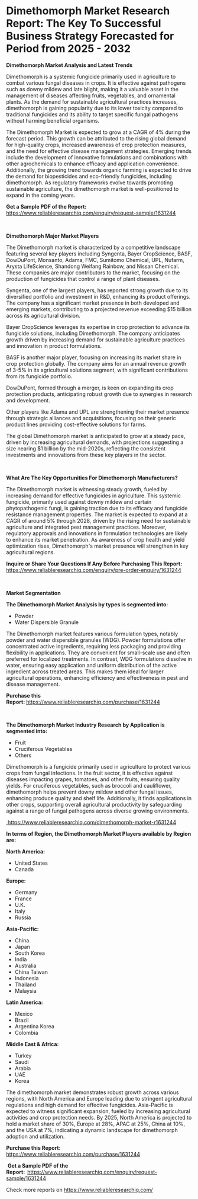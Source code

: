 <p><h1>Dimethomorph Market Research Report: The Key To Successful Business Strategy Forecasted for Period from 2025 - 2032</h1></p><p><strong>Dimethomorph Market Analysis and Latest Trends</strong></p>
<p><p>Dimethomorph is a systemic fungicide primarily used in agriculture to combat various fungal diseases in crops. It is effective against pathogens such as downy mildew and late blight, making it a valuable asset in the management of diseases affecting fruits, vegetables, and ornamental plants. As the demand for sustainable agricultural practices increases, dimethomorph is gaining popularity due to its lower toxicity compared to traditional fungicides and its ability to target specific fungal pathogens without harming beneficial organisms.</p><p>The Dimethomorph Market is expected to grow at a CAGR of 4% during the forecast period. This growth can be attributed to the rising global demand for high-quality crops, increased awareness of crop protection measures, and the need for effective disease management strategies. Emerging trends include the development of innovative formulations and combinations with other agrochemicals to enhance efficacy and application convenience. Additionally, the growing trend towards organic farming is expected to drive the demand for biopesticides and eco-friendly fungicides, including dimethomorph. As regulatory frameworks evolve towards promoting sustainable agriculture, the dimethomorph market is well-positioned to expand in the coming years.</p></p>
<p><strong>Get a Sample PDF of the Report:&nbsp;</strong> <a href="https://www.reliableresearchiq.com/enquiry/request-sample/1631244?utm_campaign=2299&utm_medium=2&utm_source=Github&utm_content=ia&utm_term=02042025&utm_id=dimethomorph">https://www.reliableresearchiq.com/enquiry/request-sample/1631244</a></p>
<p>&nbsp;</p>
<p><strong>Dimethomorph Major Market Players</strong></p>
<p><p>The Dimethomorph market is characterized by a competitive landscape featuring several key players including Syngenta, Bayer CropScience, BASF, DowDuPont, Monsanto, Adama, FMC, Sumitomo Chemical, UPL, Nufarm, Arysta LifeScience, Shandong Weifang Rainbow, and Nissan Chemical. These companies are major contributors to the market, focusing on the production of fungicides that control a range of plant diseases.</p><p>Syngenta, one of the largest players, has reported strong growth due to its diversified portfolio and investment in R&D, enhancing its product offerings. The company has a significant market presence in both developed and emerging markets, contributing to a projected revenue exceeding $15 billion across its agricultural division.</p><p>Bayer CropScience leverages its expertise in crop protection to advance its fungicide solutions, including Dimethomorph. The company anticipates growth driven by increasing demand for sustainable agriculture practices and innovation in product formulations.</p><p>BASF is another major player, focusing on increasing its market share in crop protection globally. The company aims for an annual revenue growth of 3-5% in its agricultural solutions segment, with significant contributions from its fungicide portfolio.</p><p>DowDuPont, formed through a merger, is keen on expanding its crop protection products, anticipating robust growth due to synergies in research and development. </p><p>Other players like Adama and UPL are strengthening their market presence through strategic alliances and acquisitions, focusing on their generic product lines providing cost-effective solutions for farms.</p><p>The global Dimethomorph market is anticipated to grow at a steady pace, driven by increasing agricultural demands, with projections suggesting a size nearing $1 billion by the mid-2020s, reflecting the consistent investments and innovations from these key players in the sector.</p></p>
<p>&nbsp;</p>
<p><strong>What Are The Key Opportunities For Dimethomorph Manufacturers?</strong></p>
<p><p>The Dimethomorph market is witnessing steady growth, fueled by increasing demand for effective fungicides in agriculture. This systemic fungicide, primarily used against downy mildew and certain phytopathogenic fungi, is gaining traction due to its efficacy and fungicide resistance management properties. The market is expected to expand at a CAGR of around 5% through 2028, driven by the rising need for sustainable agriculture and integrated pest management practices. Moreover, regulatory approvals and innovations in formulation technologies are likely to enhance its market penetration. As awareness of crop health and yield optimization rises, Dimethomorph's market presence will strengthen in key agricultural regions.</p></p>
<p><strong>Inquire or Share Your Questions If Any Before Purchasing This Report:</strong> <a href="https://www.reliableresearchiq.com/enquiry/pre-order-enquiry/1631244?utm_campaign=2299&utm_medium=2&utm_source=Github&utm_content=ia&utm_term=02042025&utm_id=dimethomorph">https://www.reliableresearchiq.com/enquiry/pre-order-enquiry/1631244</a></p>
<p>&nbsp;</p>
<p><strong>Market Segmentation</strong></p>
<p><strong>The Dimethomorph Market Analysis by types is segmented into:</strong></p>
<p><ul><li>Powder</li><li>Water Dispersible Granule</li></ul></p>
<p><p>The Dimethomorph market features various formulation types, notably powder and water dispersible granules (WDG). Powder formulations offer concentrated active ingredients, requiring less packaging and providing flexibility in applications. They are convenient for small-scale use and often preferred for localized treatments. In contrast, WDG formulations dissolve in water, ensuring easy application and uniform distribution of the active ingredient across treated areas. This makes them ideal for larger agricultural operations, enhancing efficiency and effectiveness in pest and disease management.</p></p>
<p><strong>Purchase this Report:&nbsp;</strong><a href="https://www.reliableresearchiq.com/purchase/1631244?utm_campaign=2299&utm_medium=2&utm_source=Github&utm_content=ia&utm_term=02042025&utm_id=dimethomorph">https://www.reliableresearchiq.com/purchase/1631244</a></p>
<p>&nbsp;</p>
<p><strong>The Dimethomorph Market Industry Research by Application is segmented into:</strong></p>
<p><ul><li>Fruit</li><li>Cruciferous Vegetables</li><li>Others</li></ul></p>
<p><p>Dimethomorph is a fungicide primarily used in agriculture to protect various crops from fungal infections. In the fruit sector, it is effective against diseases impacting grapes, tomatoes, and other fruits, ensuring quality yields. For cruciferous vegetables, such as broccoli and cauliflower, dimethomorph helps prevent downy mildew and other fungal issues, enhancing produce quality and shelf life. Additionally, it finds applications in other crops, supporting overall agricultural productivity by safeguarding against a range of fungal pathogens across diverse growing environments.</p></p>
<p><a href="https://www.reliableresearchiq.com/dimethomorph-market-r1631244?utm_campaign=2299&utm_medium=2&utm_source=Github&utm_content=ia&utm_term=02042025&utm_id=dimethomorph">&nbsp;https://www.reliableresearchiq.com/dimethomorph-market-r1631244</a></p>
<p><strong>In terms of Region, the Dimethomorph Market Players available by Region are:</strong></p>
<p>
    <p> <strong> North America: </strong>
        <ul>
            <li>United States</li>
            <li>Canada</li>
        </ul>
        </p> 
    <p> <strong> Europe: </strong>
        <ul>
            <li>Germany</li>
            <li>France</li>
            <li>U.K.</li>
            <li>Italy</li>
            <li>Russia</li>
        </ul>
        </p> 
    <p> <strong> Asia-Pacific: </strong>
        <ul>
            <li>China</li>
            <li>Japan</li>
            <li>South Korea</li>
            <li>India</li>
            <li>Australia</li>
            <li>China Taiwan</li>
            <li>Indonesia</li>
            <li>Thailand</li>
            <li>Malaysia</li>
        </ul>
        </p> 
    <p> <strong> Latin America: </strong>
        <ul>
            <li>Mexico</li>
            <li>Brazil</li>
            <li>Argentina Korea</li>
            <li>Colombia</li>
        </ul>
        </p> 
    <p> <strong> Middle East & Africa: </strong>
        <ul>
            <li>Turkey</li>
            <li>Saudi</li>
            <li>Arabia</li>
            <li>UAE</li>
            <li>Korea</li>
        </ul>
    </p>
    </p>
<p><p>The dimethomorph market demonstrates robust growth across various regions, with North America and Europe leading due to stringent agricultural regulations and high demand for effective fungicides. Asia-Pacific is expected to witness significant expansion, fueled by increasing agricultural activities and crop protection needs. By 2025, North America is projected to hold a market share of 30%, Europe at 28%, APAC at 25%, China at 10%, and the USA at 7%, indicating a dynamic landscape for dimethomorph adoption and utilization.</p></p>
<p><strong>Purchase this Report: </strong><a href="https://www.reliableresearchiq.com/purchase/1631244?utm_campaign=2299&utm_medium=2&utm_source=Github&utm_content=ia&utm_term=02042025&utm_id=dimethomorph">https://www.reliableresearchiq.com/purchase/1631244</a></p>
<p>&nbsp;<strong>Get a Sample PDF of the Report:&nbsp;&nbsp;</strong><a href="https://www.reliableresearchiq.com/enquiry/request-sample/1631244?utm_campaign=2299&utm_medium=2&utm_source=Github&utm_content=ia&utm_term=02042025&utm_id=dimethomorph">https://www.reliableresearchiq.com/enquiry/request-sample/1631244</a></p>
<p><strong></strong></p>
<p>Check more reports on <a href="https://www.reliableresearchiq.com/?utm_campaign=2299&utm_medium=2&utm_source=Github&utm_content=ia&utm_term=02042025&utm_id=dimethomorph">https://www.reliableresearchiq.com/</a></p>